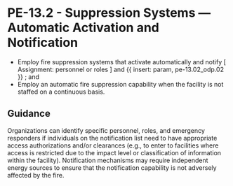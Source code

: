 # PE-13.2 - Suppression Systems — Automatic Activation and Notification
- Employ fire suppression systems that activate automatically and notify \[ Assignment: personnel or roles \] and {{ insert: param, pe-13.02_odp.02 }} ; and
- Employ an automatic fire suppression capability when the facility is not staffed on a continuous basis.
## Guidance
Organizations can identify specific personnel, roles, and emergency responders if individuals on the notification list need to have appropriate access authorizations and/or clearances (e.g., to enter to facilities where access is restricted due to the impact level or classification of information within the facility). Notification mechanisms may require independent energy sources to ensure that the notification capability is not adversely affected by the fire.
